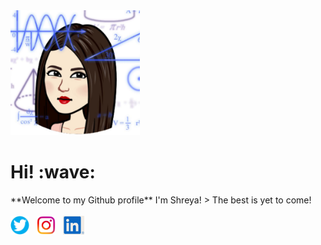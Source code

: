 <img height="200" src="https://github.com/shreyagokhe/shreyagokhe/raw/master/images/me.PNG">
 <tr>
        <td align="right" style="vertical-align: top;">
<h1> Hi! :wave:</h1>
**Welcome to my Github profile**         
I'm Shreya!
         > The best is yet to come!
         
  </td>
<br>
  <br>
    <td>
<a href="https://twitter.com/ShreyaGokhe"><img height="30" src="https://github.com/shreyagokhe/shreyagokhe/raw/master/images/twitter.png"></a>&nbsp;&nbsp;
<a href="https://instagram.com/shreyeeahhh"><img height="30" src="https://github.com/shreyagokhe/shreyagokhe/raw/master/images/instagram.png"></a>&nbsp;&nbsp;
<a href="https://www.linkedin.com/in/shreya-gokhe/"><img height="30" src="https://github.com/shreyagokhe/shreyagokhe/raw/master/images/linkedin.PNG"></a>
      </td>
      </tr>

